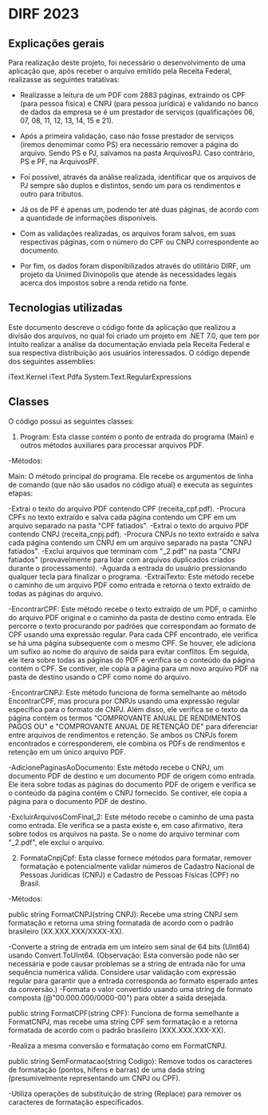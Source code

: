 # DIRF 2023

## Explicações gerais

Para realização deste projeto, foi necessário o desenvolvimento de uma aplicação que, após receber o arquivo emitido pela Receita Federal, realizasse as seguintes tratativas:

- Realizasse a leitura de um PDF com 2883 páginas, extraindo os CPF (para pessoa física) e CNPJ (para pessoa jurídica) e validando no banco de dados da empresa se é um prestador de serviços (qualificações 06, 07, 08, 11, 12, 13, 14, 15 e 21).

- Após a primeira validação, caso não fosse prestador de serviços (iremos denomimar como PS) era necessário remover a página do arquivo. Sendo PS e PJ, salvamos na pasta ArquivosPJ. Caso contrário, PS e PF, na ArquivosPF. 

- Foi possível, através da análise realizada, identificar que os arquivos de PJ sempre são duplos e distintos, sendo um para os rendimentos e outro para tributos. 

- Já os de PF é apenas um, podendo ter até duas páginas, de acordo com a quantidade de informações disponíveis.

- Com as validações realizadas, os arquivos foram salvos, em suas respectivas páginas, com o número do CPF ou CNPJ correspondente ao documento.

- Por fim, os dados foram disponibilizados através do utilitário DIRF, um projeto da Unimed Divinópolis que atende às necessidades legais acerca dos impostos sobre a renda retido na fonte.

## Tecnologias utilizadas

Este documento descreve o código fonte da aplicação que realizou a divisão dos arquivos, no qual foi criado um projeto em .NET 7.0, que tem por intuito realizar a análise da documentação enviada pela Receita Federal e sua respectiva distribuição aos usuários interessados. O código depende dos seguintes assemblies:

iText.Kernel
iText.Pdfa
System.Text.RegularExpressions

## Classes

O código possui as seguintes classes:

1. Program: Esta classe contém o ponto de entrada do programa (Main) e outros métodos auxiliares para processar arquivos PDF.

-Métodos:

Main: O método principal do programa. Ele recebe os argumentos de linha de comando (que não são usados no código atual) e executa as seguintes etapas:

-Extrai o texto do arquivo PDF contendo CPF (receita_cpf.pdf).
-Procura CPFs no texto extraído e salva cada página contendo um CPF em um arquivo separado na pasta "CPF fatiados".
-Extrai o texto do arquivo PDF contendo CNPJ (receita_cnpj.pdf).
-Procura CNPJs no texto extraído e salva cada página contendo um CNPJ em um arquivo separado na pasta "CNPJ fatiados".
-Exclui arquivos que terminam com "_2.pdf" na pasta "CNPJ fatiados" (provavelmente para lidar com arquivos duplicados criados durante o processamento).
-Aguarda a entrada do usuário pressionando qualquer tecla para finalizar o programa.
-ExtraiTexto: Este método recebe o caminho de um arquivo PDF como entrada e retorna o texto extraído de todas as páginas do arquivo.

-EncontrarCPF: Este método recebe o texto extraído de um PDF, o caminho do arquivo PDF original e o caminho da pasta de destino como entrada. Ele percorre o texto procurando por padrões que correspondam ao formato de CPF usando uma expressão regular. Para cada CPF encontrado, ele verifica se há uma página subsequente com o mesmo CPF. Se houver, ele adiciona um sufixo ao nome do arquivo de saída para evitar conflitos. Em seguida, ele itera sobre todas as páginas do PDF e verifica se o conteúdo da página contém o CPF. Se contiver, ele copia a página para um novo arquivo PDF na pasta de destino usando o CPF como nome do arquivo.

-EncontrarCNPJ: Este método funciona de forma semelhante ao método EncontrarCPF, mas procura por CNPJs usando uma expressão regular específica para o formato de CNPJ. Além disso, ele verifica se o texto da página contém os termos "COMPROVANTE ANUAL DE RENDIMENTOS PAGOS OU" e "COMPROVANTE ANUAL DE RETENÇÃO DE" para diferenciar entre arquivos de rendimentos e retenção. Se ambos os CNPJs forem encontrados e corresponderem, ele combina os PDFs de rendimentos e retenção em um único arquivo PDF.

-AdicionePaginasAoDocumento: Este método recebe o CNPJ, um documento PDF de destino e um documento PDF de origem como entrada. Ele itera sobre todas as páginas do documento PDF de origem e verifica se o conteúdo da página contém o CNPJ fornecido. Se contiver, ele copia a página para o documento PDF de destino.

-ExcluirArquivosComFinal_2: Este método recebe o caminho de uma pasta como entrada. Ele verifica se a pasta existe e, em caso afirmativo, itera sobre todos os arquivos na pasta. Se o nome do arquivo terminar com "_2.pdf", ele exclui o arquivo.

2. FormataCnpjCpf: Esta classe fornece métodos para formatar, remover formatação e potencialmente validar números de Cadastro Nacional de Pessoas Jurídicas (CNPJ) e Cadastro de Pessoas Físicas (CPF) no Brasil.

-Métodos:

public string FormatCNPJ(string CNPJ): Recebe uma string CNPJ sem formatação e retorna uma string formatada de acordo com o padrão brasileiro (XX.XXX.XXX/XXXX-XX).

-Converte a string de entrada em um inteiro sem sinal de 64 bits (UInt64) usando Convert.ToUInt64. (Observação: Esta conversão pode não ser necessária e pode causar problemas se a string de entrada não for uma sequência numérica válida. Considere usar validação com expressão regular para garantir que a entrada corresponda ao formato esperado antes da conversão.)
-Formata o valor convertido usando uma string de formato composta (@"00\.000\.000\/0000\-00") para obter a saída desejada.

public string FormatCPF(string CPF): Funciona de forma semelhante a FormatCNPJ, mas recebe uma string CPF sem formatação e a retorna formatada de acordo com o padrão brasileiro (XXX.XXX.XXX-XX).

-Realiza a mesma conversão e formatação como em FormatCNPJ.

public string SemFormatacao(string Codigo): Remove todos os caracteres de formatação (pontos, hífens e barras) de uma dada string (presumivelmente representando um CNPJ ou CPF).

-Utiliza operações de substituição de string (Replace) para remover os caracteres de formatação especificados.
